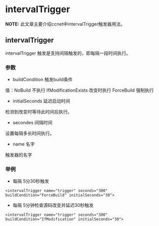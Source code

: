 intervalTrigger
==============================
**NOTE:** 此文章主要介绍ccnet中intervalTrigger触发器用法。

## intervalTrigger
intervalTrigger 触发是支持间隔触发的，即每隔一段时间执行。

### 参数
 * buildCondition 触发build条件

 值：NoBuild 不执行 IfModificationExists 改变时执行 ForceBuild 强制执行
 * initialSeconds 延迟启动时间

 检测到改变时等待此时间后执行。
 * secondes 间隔时间
 
 设置每隔多长时间执行。

 * name 名字

 触发器的名字
 
### 举例
* 每隔 5分30秒触发
```
<intervalTrigger name="trigger" seconds="300" buildCondition="ForceBuild" initialSeconds="30">
```

* 每隔 5分钟检查源码改变并延迟30秒触发
```
<intervalTrigger name="trigger" seconds="300" buildCondition="IfModification" initialSeconds="30">
```
